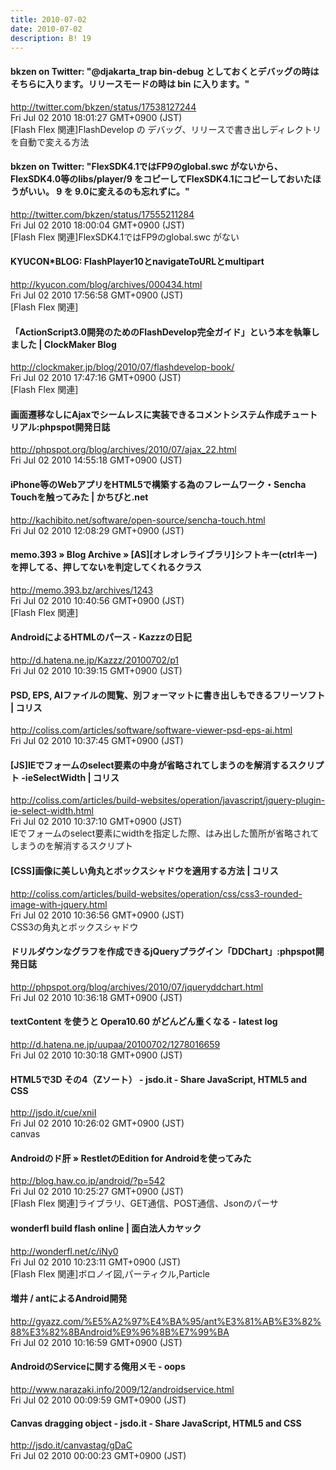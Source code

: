 ```yaml
---
title: 2010-07-02
date: 2010-07-02
description: B! 19
---
```


#### bkzen on Twitter: "@djakarta_trap bin-debug としておくとデバッグの時はそちらに入ります。リリースモードの時は bin に入ります。"
http://twitter.com/bkzen/status/17538127244<br>
Fri Jul 02 2010 18:01:27 GMT+0900 (JST)<br>
[Flash Flex 関連]FlashDevelop の デバッグ、リリースで書き出しディレクトリを自動で変える方法


#### bkzen on Twitter: "FlexSDK4.1ではFP9のglobal.swc がないから、FlexSDK4.0等のlibs/player/9 をコピーしてFlexSDK4.1にコピーしておいたほうがいい。 9 を 9.0に変えるのも忘れずに。"
http://twitter.com/bkzen/status/17555211284<br>
Fri Jul 02 2010 18:00:04 GMT+0900 (JST)<br>
[Flash Flex 関連]FlexSDK4.1ではFP9のglobal.swc がない


#### KYUCON*BLOG: FlashPlayer10とnavigateToURLとmultipart
http://kyucon.com/blog/archives/000434.html<br>
Fri Jul 02 2010 17:56:58 GMT+0900 (JST)<br>
[Flash Flex 関連]


####   「ActionScript3.0開発のためのFlashDevelop完全ガイド」という本を執筆しました | ClockMaker Blog
http://clockmaker.jp/blog/2010/07/flashdevelop-book/<br>
Fri Jul 02 2010 17:47:16 GMT+0900 (JST)<br>
[Flash Flex 関連]


#### 画面遷移なしにAjaxでシームレスに実装できるコメントシステム作成チュートリアル:phpspot開発日誌
http://phpspot.org/blog/archives/2010/07/ajax_22.html<br>
Fri Jul 02 2010 14:55:18 GMT+0900 (JST)<br>


#### iPhone等のWebアプリをHTML5で構築する為のフレームワーク・Sencha Touchを触ってみた | かちびと.net
http://kachibito.net/software/open-source/sencha-touch.html<br>
Fri Jul 02 2010 12:08:29 GMT+0900 (JST)<br>


#### memo.393  » Blog Archive   » [AS][オレオレライブラリ]シフトキー(ctrlキー)を押してる、押してないを判定してくれるクラス
http://memo.393.bz/archives/1243<br>
Fri Jul 02 2010 10:40:56 GMT+0900 (JST)<br>
[Flash Flex 関連]


#### AndroidによるHTMLのパース  - Kazzzの日記
http://d.hatena.ne.jp/Kazzz/20100702/p1<br>
Fri Jul 02 2010 10:39:15 GMT+0900 (JST)<br>


####   PSD, EPS, AIファイルの閲覧、別フォーマットに書き出しもできるフリーソフト | コリス
http://coliss.com/articles/software/software-viewer-psd-eps-ai.html<br>
Fri Jul 02 2010 10:37:45 GMT+0900 (JST)<br>


####   [JS]IEでフォームのselect要素の中身が省略されてしまうのを解消するスクリプト -ieSelectWidth | コリス
http://coliss.com/articles/build-websites/operation/javascript/jquery-plugin-ie-select-width.html<br>
Fri Jul 02 2010 10:37:10 GMT+0900 (JST)<br>
IEでフォームのselect要素にwidthを指定した際、はみ出した箇所が省略されてしまうのを解消するスクリプト


####   [CSS]画像に美しい角丸とボックスシャドウを適用する方法 | コリス
http://coliss.com/articles/build-websites/operation/css/css3-rounded-image-with-jquery.html<br>
Fri Jul 02 2010 10:36:56 GMT+0900 (JST)<br>
CSS3の角丸とボックスシャドウ


#### ドリルダウンなグラフを作成できるjQueryプラグイン「DDChart」:phpspot開発日誌
http://phpspot.org/blog/archives/2010/07/jqueryddchart.html<br>
Fri Jul 02 2010 10:36:18 GMT+0900 (JST)<br>


####  textContent を使うと Opera10.60 がどんどん重くなる - latest log
http://d.hatena.ne.jp/uupaa/20100702/1278016659<br>
Fri Jul 02 2010 10:30:18 GMT+0900 (JST)<br>


#### HTML5で3D その4（Zソート） - jsdo.it - Share JavaScript, HTML5 and CSS
http://jsdo.it/cue/xniI<br>
Fri Jul 02 2010 10:26:02 GMT+0900 (JST)<br>
canvas


#### Androidのド肝 » RestletのEdition for Androidを使ってみた
http://blog.haw.co.jp/android/?p=542<br>
Fri Jul 02 2010 10:25:27 GMT+0900 (JST)<br>
[Flash Flex 関連]ライブラリ、GET通信、POST通信、Jsonのパーサ


#### wonderfl build flash online | 面白法人カヤック
http://wonderfl.net/c/iNy0<br>
Fri Jul 02 2010 10:23:11 GMT+0900 (JST)<br>
[Flash Flex 関連]ボロノイ図,パーティクル,Particle


#### 増井 / antによるAndroid開発
http://gyazz.com/%E5%A2%97%E4%BA%95/ant%E3%81%AB%E3%82%88%E3%82%8BAndroid%E9%96%8B%E7%99%BA<br>
Fri Jul 02 2010 10:16:59 GMT+0900 (JST)<br>


#### AndroidのServiceに関する俺用メモ - oops
http://www.narazaki.info/2009/12/androidservice.html<br>
Fri Jul 02 2010 00:09:59 GMT+0900 (JST)<br>


#### Canvas dragging object - jsdo.it - Share JavaScript, HTML5 and CSS
http://jsdo.it/canvastag/gDaC<br>
Fri Jul 02 2010 00:00:23 GMT+0900 (JST)<br>


